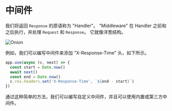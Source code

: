 # 中间件

我们将返回 `Response` 的原语称为 "Handler"。
"Middleware" 在 Handler 之前和之后执行，并处理 `Request` 和 `Response`。
它就像洋葱结构。

![Onion](/images/onion.png)

例如，我们可以编写中间件来添加 "X-Response-Time" 头，如下所示。

```ts
app.use(async (c, next) => {
  const start = Date.now()
  await next()
  const end = Date.now()
  c.res.headers.set('X-Response-Time', `${end - start}`)
})
```

通过这种简单的方法，我们可以编写自定义中间件，并且可以使用内置或第三方中间件。